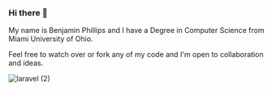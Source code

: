 ### Hi there 👋

My name is Benjamin Phillips and I have a Degree in Computer Science from Miami University of Ohio. 

Feel free to watch over or fork any of my code and I'm open to collaboration and ideas. 



![laravel (2)](https://github.com/skip2435/skip2435/assets/51299590/02933887-fd3c-4b42-907a-a64442a8ea35)
